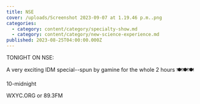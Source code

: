```yaml
---
title: NSE
cover: /uploads/Screenshot 2023-09-07 at 1.19.46 p.m..png
categories:
  - category: content/category/specialty-show.md
  - category: content/category/new-science-experience.md
published: 2023-08-25T04:00:00.000Z
---
```


TONIGHT ON NSE:

A very exciting IDM special--spun by gamine for the whole 2 hours 🍽️🍽️🍽️

10-midnight

WXYC.ORG or 89.3FM
